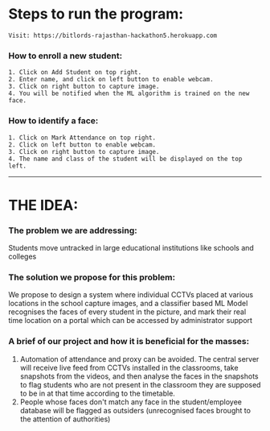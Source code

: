 
# Steps to run the program:
	Visit: https://bitlords-rajasthan-hackathon5.herokuapp.com

### How to enroll a new student:
	1. Click on Add Student on top right.
	2. Enter name, and click on left button to enable webcam.
	3. Click on right button to capture image.
	4. You will be notified when the ML algorithm is trained on the new face.

### How to identify a face:
	1. Click on Mark Attendance on top right.
	2. Click on left button to enable webcam.
	3. Click on right button to capture image.
	4. The name and class of the student will be displayed on the top left.

<hr></hr>

# THE IDEA:
### The problem we are addressing:
Students move untracked in large educational institutions like schools and colleges

### The solution we propose for this problem:
We propose to design a system where individual CCTVs placed at various locations in the school capture images, and a classifier based ML Model recognises the faces of every student in the picture, and mark their real time location on a portal which can be accessed by administrator support

### A brief of our project and how it is beneficial for the masses:
1. Automation of attendance and proxy can be avoided. The central server will receive live feed from CCTVs installed in the classrooms, take snapshots from the videos, and then analyse the faces in the snapshots to flag students who are not present in the classroom they are supposed to be in at that time according to the timetable.
2. People whose faces don't match any face in the student/employee database will be flagged as outsiders (unrecognised faces brought to the attention of authorities)
